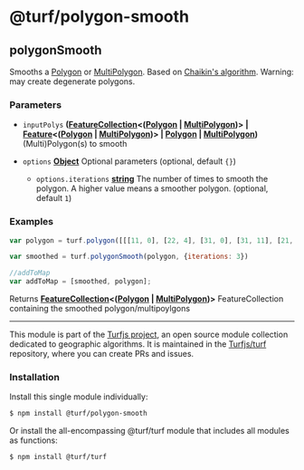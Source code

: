 # @turf/polygon-smooth

<!-- Generated by documentation.js. Update this documentation by updating the source code. -->

## polygonSmooth

Smooths a [Polygon][1] or [MultiPolygon][2]. Based on [Chaikin's algorithm][3].
Warning: may create degenerate polygons.

### Parameters

*   `inputPolys` **([FeatureCollection][4]<([Polygon][1] | [MultiPolygon][2])> | [Feature][5]<([Polygon][1] | [MultiPolygon][2])> | [Polygon][1] | [MultiPolygon][2])** (Multi)Polygon(s) to smooth
*   `options` **[Object][6]** Optional parameters (optional, default `{}`)

    *   `options.iterations` **[string][7]** The number of times to smooth the polygon. A higher value means a smoother polygon. (optional, default `1`)

### Examples

```javascript
var polygon = turf.polygon([[[11, 0], [22, 4], [31, 0], [31, 11], [21, 15], [11, 11], [11, 0]]]);

var smoothed = turf.polygonSmooth(polygon, {iterations: 3})

//addToMap
var addToMap = [smoothed, polygon];
```

Returns **[FeatureCollection][4]<([Polygon][1] | [MultiPolygon][2])>** FeatureCollection containing the smoothed polygon/multipoylgons

[1]: https://tools.ietf.org/html/rfc7946#section-3.1.6

[2]: https://tools.ietf.org/html/rfc7946#section-3.1.7

[3]: https://www.cs.unc.edu/~dm/UNC/COMP258/LECTURES/Chaikins-Algorithm.pdf

[4]: https://tools.ietf.org/html/rfc7946#section-3.3

[5]: https://tools.ietf.org/html/rfc7946#section-3.2

[6]: https://developer.mozilla.org/docs/Web/JavaScript/Reference/Global_Objects/Object

[7]: https://developer.mozilla.org/docs/Web/JavaScript/Reference/Global_Objects/String

<!-- This file is automatically generated. Please don't edit it directly. If you find an error, edit the source file of the module in question (likely index.js or index.ts), and re-run "yarn docs" from the root of the turf project. -->

---

This module is part of the [Turfjs project](https://turfjs.org/), an open source module collection dedicated to geographic algorithms. It is maintained in the [Turfjs/turf](https://github.com/Turfjs/turf) repository, where you can create PRs and issues.

### Installation

Install this single module individually:

```sh
$ npm install @turf/polygon-smooth
```

Or install the all-encompassing @turf/turf module that includes all modules as functions:

```sh
$ npm install @turf/turf
```
